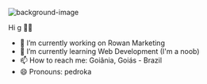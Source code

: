 ![background-image](https://user-images.githubusercontent.com/69874129/154536786-95daa484-4e6a-470b-aafc-f91d736997a0.jpg)

Hi g 👋✨

- 🔭 I’m currently working on Rowan Marketing
- 🌱 I’m currently learning Web Development (I'm a noob)
- 📫 How to reach me: Goiânia, Goiás - Brazil
- 😄 Pronouns: pedroka
